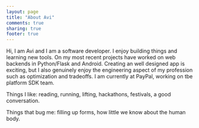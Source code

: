 ```yaml
---
layout: page
title: "About Avi"
comments: true
sharing: true
footer: true
---
```


Hi, I am Avi and I am a software developer. I enjoy building things and learning new tools. On my most recent projects have worked on web backends in Python/Flask and Android. Creating an well designed app is exciting, but I also genuinely enjoy the engineering aspect of my profession such as optimization and tradeoffs. I am currently at PayPal, working on tbe platform SDK team.

Things I like: reading, running, lifting, hackathons, festivals, a good conversation.

Things that bug me: filling up forms, how little we know about the human body.
